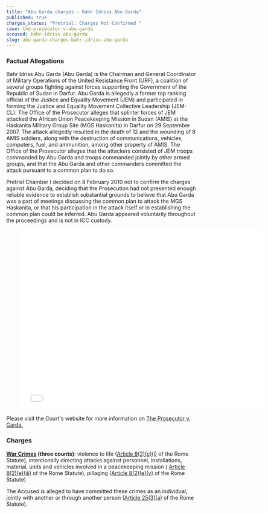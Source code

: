 ```yaml
---
title: "Abu Garda charges - Bahr Idriss Abu Garda"
published: true
charges_status: "Pretrial: Charges Not Confirmed "
case: the-prosecutor-v-abu-garda
accused: bahr-idriss-abu-garda
slug: abu-garda-charges-bahr-idriss-abu-garda
---
```


### Factual Allegations

Bahr Idriss Abu Garda (Abu Garda) is the Chairman and General Coordinator of Military Operations of the United Resistance Front (URF), a coalition of several groups fighting against forces supporting the Government of the Republic of Sudan in Darfur. Abu Garda is allegedly a former top ranking official of the Justice and Equality Movement (JEM) and participated in forming the Justice and Equality Movement Collective Leadership (JEM-CL). The Office of the Prosecutor alleges that splinter forces of JEM attacked the African Union Peacekeeping Mission in Sudan (AMIS) at the Haskanita Military Group Site (MGS Haskanita) in Darfur on 29 September 2007. The attack allegedly resulted in the death of 12 and the wounding of 8 AMIS soldiers, along with the destruction of communications, vehicles, computers, fuel, and ammunition, among other property of AMIS. The Office of the Prosecutor alleges that the attackers consisted of JEM troops commanded by Abu Garda and troops commanded jointly by other armed groups, and that the Abu Garda and other commanders committed the attack pursuant to a common plan to do so.

Pretrial Chamber I decided on 8 February 2010 not to confirm the charges against Abu Garda, deciding that the Prosecution had not presented enough reliable evidence to establish substantial grounds to believe that Abu Garda was a part of meetings discussing the common plan to attack the MGS Haskanita, or that his participation in the attack itself or in establishing the common plan could be inferred. Abu Garda appeared voluntarily throughout the proceedings and is not in ICC custody.

<figure data-type="video">

<iframe class="embedly-embed" src="//cdn.embedly.com/widgets/media.html?src=https%3A%2F%2Fwww.youtube.com%2Fembed%2FLJnmcowrWhs%3Ffeature%3Doembed&amp;url=https%3A%2F%2Fwww.youtube.com%2Fwatch%3Fv%3DLJnmcowrWhs&amp;image=https%3A%2F%2Fi.ytimg.com%2Fvi%2FLJnmcowrWhs%2Fhqdefault.jpg&amp;key=31a2d8b5de5447f0b129e81f50af7b5b&amp;type=text%2Fhtml&amp;schema=youtube" scrolling="no" allowfullscreen="" frameborder="0" height="480" width="640"></iframe>

</figure>

Please visit the Court's website for more information on [The Prosecutor v. Garda.](http://www.icc-cpi.int/en_menus/icc/situations%20and%20cases/situations/situation%20icc%200205/related%20cases/icc02050209/Pages/icc02050209.aspx)

### Charges

**[War Crimes](http://www.casematrixnetwork.org/case-m/klamberg-commentary/rome-statute/#c1172) (three counts)**: violence to life ([Article 8(2)(c)(i)](http://www.casematrixnetwork.org/cmn-knowledge-hub/klamberg-commentary/elements-of-crime/#c2359) of the Rome Statute), intentionally directing attacks against personnel, installations, material, units and vehicles involved in a peacekeeping mission ( [Article 8(2)(e)(iii)](http://www.casematrixnetwork.org/cmn-knowledge-hub/klamberg-commentary/elements-of-crime/#c2369) of the Rome Statute), pillaging ([Article 8(2)(e)(v)](http://www.casematrixnetwork.org/cmn-knowledge-hub/klamberg-commentary/elements-of-crime/#c2371) of the Rome Statute<span class="redactor-invisible-space">)</span>

The Accused is alleged to have committed these crimes as an individual, jointly with another or through another person ([Article 25(3)(a)](http://www.casematrixnetwork.org/case-m/klamberg-commentary/rome-statute/#c1198) of the Rome Statute).

